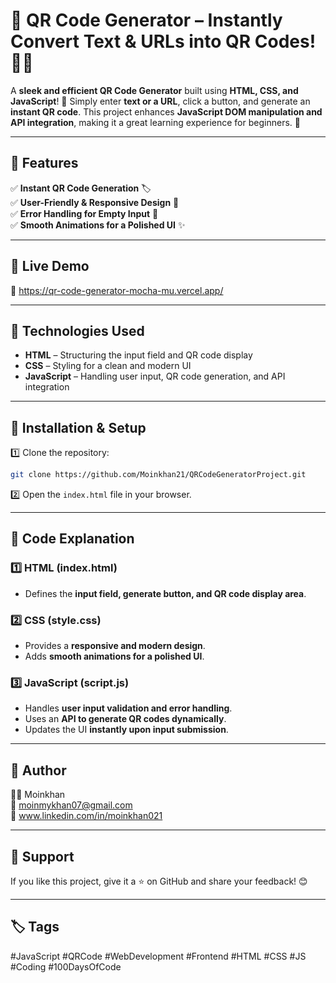 # 📌 **QR Code Generator – Instantly Convert Text & URLs into QR Codes!** 🔗📲 #  

A **sleek and efficient QR Code Generator** built using **HTML, CSS, and JavaScript**! 🎯 Simply enter **text or a URL**, click a button, and generate an **instant QR code**. This project enhances **JavaScript DOM manipulation and API integration**, making it a great learning experience for beginners. 🚀  

---  

## 🚀 Features  
✅ **Instant QR Code Generation** 🏷️  
✅ **User-Friendly & Responsive Design** 🎨  
✅ **Error Handling for Empty Input** 🚫  
✅ **Smooth Animations for a Polished UI** ✨  

---    

## 🎥 Live Demo  
🔗 https://qr-code-generator-mocha-mu.vercel.app/  

---  

## 📂 Technologies Used  
- **HTML** – Structuring the input field and QR code display  
- **CSS** – Styling for a clean and modern UI  
- **JavaScript** – Handling user input, QR code generation, and API integration  

---  

## 🔧 Installation & Setup  
1️⃣ Clone the repository:  
```bash
git clone https://github.com/Moinkhan21/QRCodeGeneratorProject.git
```  
2️⃣ Open the `index.html` file in your browser.  

---  

## 📝 Code Explanation  

### **1️⃣ HTML (index.html)**  
- Defines the **input field, generate button, and QR code display area**.  

### **2️⃣ CSS (style.css)**  
- Provides a **responsive and modern design**.  
- Adds **smooth animations for a polished UI**.  

### **3️⃣ JavaScript (script.js)**  
- Handles **user input validation and error handling**.  
- Uses an **API to generate QR codes dynamically**.  
- Updates the UI **instantly upon input submission**.  

---  

## 📌 Author  
👨‍💻 Moinkhan  
📧 moinmykhan07@gmail.com  
🔗 www.linkedin.com/in/moinkhan021 

---  

## 🌟 Support  
If you like this project, give it a ⭐ on GitHub and share your feedback! 😊  

---  

## 🏷️ Tags  
#JavaScript #QRCode #WebDevelopment #Frontend #HTML #CSS #JS #Coding #100DaysOfCode  

